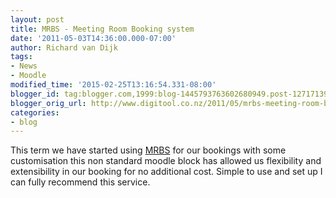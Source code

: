 ```yaml
---
layout: post
title: MRBS - Meeting Room Booking system
date: '2011-05-03T14:36:00.000-07:00'
author: Richard van Dijk
tags:
- News
- Moodle
modified_time: '2015-02-25T13:16:54.331-08:00'
blogger_id: tag:blogger.com,1999:blog-1445793763602680949.post-1271713942885621915
blogger_orig_url: http://www.digitool.co.nz/2011/05/mrbs-meeting-room-booking-system.html
categories:
- blog
---
```


This term we have started using [MRBS](http://mrbs.sourceforge.net/) for our bookings with some customisation this non standard moodle block has allowed us flexibility and extensibility in our booking for no additional cost. Simple to use and set up I can fully recommend this service.
